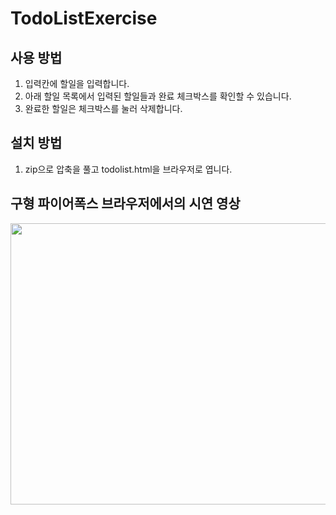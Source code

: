# TodoListExercise

## 사용 방법

1. 입력칸에 할일을 입력합니다.
2. 아래 할일 목록에서 입력된 할일들과 완료 체크박스를 확인할 수 있습니다.
3. 완료한 할일은 체크박스를 눌러 삭제합니다.

## 설치 방법

1. zip으로 압축을 풀고 todolist.html을 브라우저로 엽니다.

## 구형 파이어폭스 브라우저에서의 시연 영상
<img src="https://github.com/Austin-Choi/TodoListExercise/assets/33799946/8223d799-2f2a-4417-a7b0-150e331f299f" width="800px" height="450px"/>

